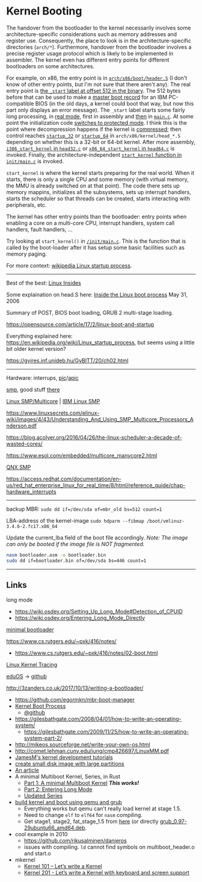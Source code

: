 # Kernel Booting

The handover from the bootloader to the kernel necessarily involves some architecture-specific considerations such as memory addresses and register use. Consequently, the place to look is in the architecture-specific directories (`arch/*`). Furthermore, handover from the bootloader involves a precise register usage protocol which is likely to be implemented in assembler. The kernel even has different entry points for different bootloaders on some architectures.

For example, on x86, the entry point is in [`arch/x86/boot/header.S`](https://elixir.bootlin.com/linux/latest/source/arch/x86/boot/header.S) (I don't know of other entry points, but I'm not sure that there aren't any). The real entry point is [the `_start` label at offset 512 in the binary](https://elixir.bootlin.com/linux/latest/source/arch/x86/boot/header.S#L290). The 512 bytes before that can be used to make a [master boot record](http://en.wikipedia.org/wiki/Master_Boot_Record) for an IBM PC-compatible BIOS (in the old days, a kernel could boot that way, but now this part only displays an error message). The `_start` label starts some fairly long processing, in [real mode](http://en.wikipedia.org/wiki/Real_mode), first in assembly and [then](http://lxr.free-electrons.com/source/arch/x86/boot/header.S?v=3.16#L509) in [`main.c`](http://lxr.free-electrons.com/source/arch/x86/boot/main.c?v=3.16#L135). At some point the initialization code [switches to protected mode](http://lxr.free-electrons.com/source/arch/x86/boot/pm.c?v=3.16#L104). I think this is the point where decompression happens if the kernel is [compressed](http://lxr.free-electrons.com/source/arch/x86/boot/compressed/?v=3.16); then control reaches [`startup_32`](https://elixir.bootlin.com/linux/latest/source/arch/x86/boot/compressed/head_32.S#L80) or [`startup_64`](https://elixir.bootlin.com/linux/latest/source/arch/x86/boot/compressed/head_64.S#L45) in `arch/x86/kernel/head_*.S` depending on whether this is a 32-bit or 64-bit kernel. After more assembly, [`i386_start_kernel` in `head32.c`](https://elixir.bootlin.com/linux/latest/source/arch/x86/kernel/head32.c#L32) or [`x86_64_start_kernel` in `head64.c`](https://elixir.bootlin.com/linux/latest/source/arch/x86/kernel/head64.c#L140) is invoked. Finally, the architecture-independent [`start_kernel` function in `init/main.c`](https://elixir.bootlin.com/linux/latest/source/init/main.c#L501) is invoked.

`start_kernel` is where the kernel starts preparing for the real world. When it starts, there is only a single CPU and some memory (with virtual memory, the MMU is already switched on at that point). The code there sets up memory mappins, initializes all the subsystems, sets up interrupt handlers, starts the scheduler so that threads can be created, starts interacting with peripherals, etc.

The kernel has other entry points than the bootloader: entry points when enabling a core on a multi-core CPU, interrupt handlers, system call handlers, fault handlers, …

Try looking at `start_kernel()` in [`/init/main.c`](https://elixir.bootlin.com/linux/latest/source/init/main.c#L501). This is the function that is called by the boot-loader after it has setup some basic facilities such as memory paging.

For more context: [wikipedia Linux startup process](http://en.wikipedia.org/wiki/Linux_startup_process).

---

Best of the best: [Linux Insides](https://0xax.gitbooks.io/linux-insides/content/Booting/)

Some explaination on head.S here: [Inside the Linux boot process](https://developer.ibm.com/technologies/linux/articles/l-linuxboot/) May 31, 2006

Summary of POST, BIOS boot loading, GRUB 2 multi-stage loading.

https://opensource.com/article/17/2/linux-boot-and-startup

Everything explained here: https://en.wikipedia.org/wiki/Linux_startup_process, but seems using a little bit older kernel version?

https://gyires.inf.unideb.hu/GyBITT/20/ch02.html

---

Hardware: interrups, [pic](https://en.wikipedia.org/wiki/Programmable_interrupt_controller)/[apic](https://en.wikipedia.org/wiki/Advanced_Programmable_Interrupt_Controller)

[smp](http://download.xskernel.org/docs/processors/multiprocessing/smp.html), good stuff [there](http://download.xskernel.org)

[Linux SMP/Multicore](https://technolinchpin.wordpress.com/2015/11/05/linux-smp-and-multicore/) | [IBM Linux SMP](https://www.ibm.com/developerworks/library/l-linux-smp)

https://www.linuxsecrets.com/elinux-wiki/images/4/43/Understanding_And_Using_SMP_Multicore_Processors_Anderson.pdf

https://blog.acolyer.org/2016/04/26/the-linux-scheduler-a-decade-of-wasted-cores/

https://www.esol.com/embedded/multicore_manycore2.html

[QNX SMP](http://www.qnx.com/developers/docs/7.1/#com.qnx.doc.neutrino.sys_arch/topic/smp.html)

https://access.redhat.com/documentation/en-us/red_hat_enterprise_linux_for_real_time/8/html/reference_guide/chap-hardware_interrupts

---

backup MBR:
`sudo dd if=/dev/sda of=mbr_old bs=512 count=1`

LBA-address of the kernel-image
`sudo hdparm --fibmap /boot/vmlinuz-3.4.6-2.fc17.x86_64`

Update the current_lba field of the boot file accordingly. *Note: The image can only be booted if the image file is NOT fragmented.*

```bash
nasm bootloader.asm -o bootloader.bin
sudo dd if=bootloader.bin of=/dev/sda bs=446 count=1
```

---

## Links

long mode
- https://wiki.osdev.org/Setting_Up_Long_Mode#Detection_of_CPUID
- https://wiki.osdev.org/Entering_Long_Mode_Directly


[minimal bootloader](https://github.com/Stefan20162016/linux-insides-code/blob/master/bootloader.asm)

https://www.cs.rutgers.edu/~pxk/416/notes/
- https://www.cs.rutgers.edu/~pxk/416/notes/02-boot.html

[Linux Kernel Tracing](https://github.com/Stefan20162016/tracing)

[eduOS](https://rwth-os.github.io/eduOS/) -> [github](https://github.com/RWTH-OS/eduOS)

http://3zanders.co.uk/2017/10/13/writing-a-bootloader/

- https://github.com/egormkn/mbr-boot-manager
- [Kernel Boot Process](https://0xax.gitbooks.io/linux-insides/content/Booting/)
  - [@github](https://github.com/0xAX/linux-insides/tree/master/Booting)
- https://gilesbathgate.com/2008/04/01/how-to-write-an-operating-system/
  - https://gilesbathgate.com/2009/11/25/how-to-write-an-operating-system-part-2/
- http://mikeos.sourceforge.net/write-your-own-os.html
- http://comet.lehman.cuny.edu/jung/cmp426697/LinuxMM.pdf
- [JamesM's kernel development tutorials](http://www.jamesmolloy.co.uk/tutorial_html/)
- [create small disk image with large partitions](https://unix.stackexchange.com/questions/216570/how-do-i-create-small-disk-image-with-large-partitions)
- [An article](https://news.ycombinator.com/item?id=12182156)
- A minimal Multiboot Kernel, Series, in Rust
  - [Part 1: A minimal Multiboot Kernel](multiboot_1.md) ***This works!***
  - [Part 2: Entering Long Mode](multiboot_2.md)
  - [Updated Series](https://os.phil-opp.com/)
- [build kernel and boot using qemu and grub](https://www.cs.vu.nl/~herbertb/misc/writingkernels.txt)
  - Everything works but qemu can't really load kernel at stage 1.5.
  - Need to change `elf` to `elf64` for `nasm` compiling.
  - Get stage1, stage2, fat_stage_1.5 from [here](https://www.aioboot.com/en/grub-legacy/) (or directly [grub_0.97-29ubuntu66_amd64.deb](http://mirrors.kernel.org/ubuntu/pool/main/g/grub/grub_0.97-29ubuntu66_amd64.deb).
- cool example in 2010
  - https://github.com/rikusalminen/danjeros
  - issues with compiling. `ld` cannot find symbols on multiboot_header.o and start.o
- mkernel
  - [Kernel 101 – Let’s write a Kernel](https://github.com/arjun024/mkernel)
  - [Kernel 201 - Let’s write a Kernel with keyboard and screen support](https://github.com/arjun024/mkeykernel)
